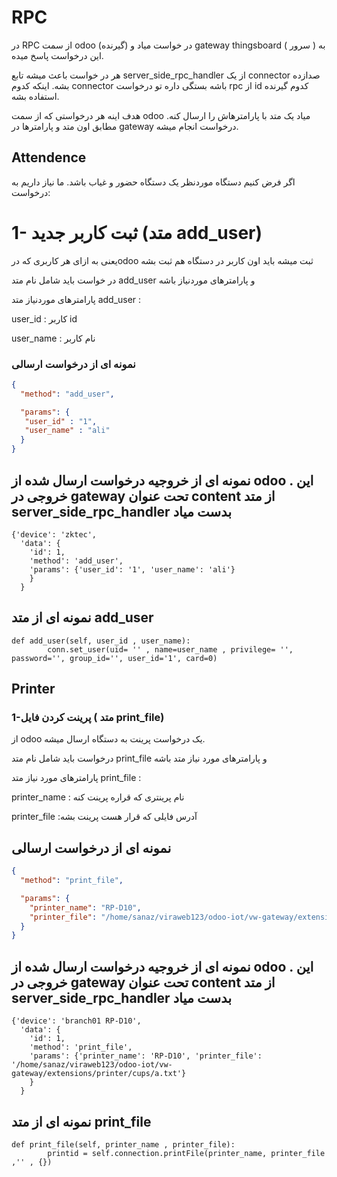 # RPC

در RPC از سمت odoo (گیرنده) در خواست میاد و gateway thingsboard ( سرور ) به این درخواست پاسخ میده. 

هر در خواست باعث میشه تابع server_side_rpc_handler از یک connector صدازده بشه. اینکه کدوم connector باشه بستگی داره تو درخواست rpc از id کدوم گیرنده استفاده بشه.

هدف اینه هر درخواستی که از سمت odoo میاد یک متد با پارامترهاش را ارسال کنه. مطابق اون متد و پارامترها در gateway درخواست انجام میشه.

## Attendence

اگر فرض کنیم دستگاه موردنظر یک دستگاه حضور و غیاب باشد. ما نیاز داریم به درخواست:

# 1- ثبت کاربر جدید (متد add_user)

یعنی به ازای هر کاربری که درodoo ثبت میشه باید اون کاربر در دستگاه هم ثبت بشه

در خواست باید شامل نام متد add_user و پارامترهای موردنیاز باشه

پارامترهای موردنیاز متد add_user : 

user_id : کاربر id

user_name : نام کاربر

### نمونه ای از درخواست ارسالی


```json
{
  "method": "add_user",

  "params": {
   "user_id" : "1",
   "user_name" : "ali"
  }
}
```

## نمونه ای از خروجیه درخواست ارسال شده از odoo . این خروجی در gateway تحت عنوان content از متد server_side_rpc_handler بدست میاد
```
{'device': 'zktec',
  'data': {
    'id': 1, 
    'method': 'add_user',
    'params': {'user_id': '1', 'user_name': 'ali'}
    }
  }
```

## نمونه ای از متد add_user

```
def add_user(self, user_id , user_name):
        conn.set_user(uid= '' , name=user_name , privilege= '', password='', group_id='', user_id='1', card=0)
```



## Printer

### 1-پرینت کردن فایل ( متد print_file)

از odoo یک درخواست پرینت به دستگاه ارسال میشه. 

درخواست باید شامل نام متد print_file و پارامترهای مورد نیاز متد باشه

پارامترهای مورد نیاز متد print_file : 

 printer_name : نام پرینتری که قراره پرینت کنه
 
 printer_file :آدرس فایلی که قرار هست پرینت بشه 
 

## نمونه ای از درخواست ارسالی
```json
{
  "method": "print_file",

  "params": {
    "printer_name": "RP-D10",
    "printer_file": "/home/sanaz/viraweb123/odoo-iot/vw-gateway/extensions/printer/cups/a.txt"
  }
}
```
## نمونه ای از خروجیه درخواست ارسال شده از odoo . این خروجی در gateway تحت عنوان content از متد server_side_rpc_handler بدست میاد
```
{'device': 'branch01 RP-D10',
  'data': {
    'id': 1, 
    'method': 'print_file',
    'params': {'printer_name': 'RP-D10', 'printer_file': '/home/sanaz/viraweb123/odoo-iot/vw-gateway/extensions/printer/cups/a.txt'}
    }
  }
```

## نمونه ای از متد print_file

```
def print_file(self, printer_name , printer_file):
        printid = self.connection.printFile(printer_name, printer_file ,'' , {})
```
